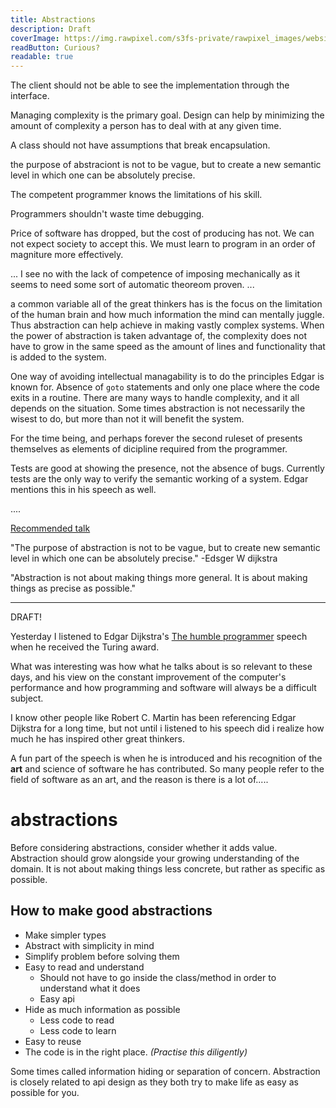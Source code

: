 ```yaml
---
title: Abstractions
description: Draft
coverImage: https://img.rawpixel.com/s3fs-private/rawpixel_images/website_content/pd250-pdgekko00028-image_5.jpg?w=800&dpr=1&fit=default&crop=default&q=65&vib=3&con=3&usm=15&bg=F4F4F3&auto=format&ixlib=js-2.2.1&s=26f1c5cdb005be6bf328dee9ec6c3462
readButton: Curious?
readable: true
---
```



The client should not be able to see the implementation through the interface.

Managing complexity is the primary goal.
Design can help by minimizing the amount of complexity a person has to deal with at any given time.

A class should not have assumptions that break encapsulation.

the purpose of abstraciont is not to be vague, but to create a new semantic level in which one can be absolutely precise.

The competent programmer knows the limitations of his skill.

Programmers shouldn't waste time debugging.


Price of software has dropped, but the cost of producing has not. We can not expect society to accept this.
We must learn to program in an order of magniture more effectively.


...
I see no with the lack of competence of imposing mechanically as it seems to need some sort of automatic theoreom proven.
...

a common variable all of the great thinkers has is the focus on the limitation of the human brain and how much information the mind can mentally juggle. Thus abstraction can help achieve in making vastly complex systems. When the power of abstraction is taken advantage of, the complexity does not have to grow in the same speed as the amount of lines and functionality that is added to the system.

One way of avoiding intellectual managability is to do the principles Edgar is known for. Absence of `goto` statements and only one place where the code exits in a routine. There are many ways to handle complexity, and it all depends on the situation. Some times abstraction is not necessarily the wisest to do, but more than not it will benefit the system.


For the time being, and perhaps forever the second ruleset of presents themselves as elements of dicipline required from the programmer.

Tests are good at showing the presence, not the absence of bugs. Currently tests are the only way to verify the semantic working of a system. Edgar mentions this in his speech as well.


....


[Recommended talk](https://www.youtube.com/watch?v=kX0prJklhUE)

"The purpose of abstraction is not to be vague, but to create  new semantic level in which one can be absolutely precise."
-Edsger W dijkstra

"Abstraction is not about making things more general. It is about making things as precise as possible."
___

DRAFT!

Yesterday I listened to Edgar Dijkstra's [The humble programmer](https://www.youtube.com/watch?v=0dGXRK8FUVg) speech when he received the Turing award.

What was interesting was how what he talks about is so relevant to these days, and his view on the constant improvement of the computer's performance and how programming and software will always be a difficult subject.

I know other people like Robert C. Martin has been referencing Edgar Dijkstra for a long time, but not until i listened to his speech did i realize how much he has inspired other great thinkers.

A fun part of the speech is when he is introduced and his recognition of the **art** and science of software he has contributed. So many people refer to the field of software as an art, and the reason is there is a lot of.....


<content-quote quote="The effective exploitation of his powers of abstraction must be regarded as one of the most vital activities of a competent programmer" person="Edgar Dijkstra" source="The humble programmer" url="https://www.youtube.com/watch?v=0dGXRK8FUVg"  icon="mdi-post">
</content-quote>




# abstractions


Before considering abstractions, consider whether it adds value. Abstraction should grow alongside your growing understanding of the domain. It is not about making things less concrete, but rather as specific as possible.

## How to make good abstractions

- Make simpler types
- Abstract with simplicity in mind
- Simplify problem before solving them
- Easy to read and understand
    - Should not have to go inside the class/method in order to understand what it does
    - Easy api
- Hide as much information as possible
    - Less code to read
    - Less code to learn
- Easy to reuse
- The code is in the right place. *(Practise this diligently)*

Some times called information hiding or separation of concern.
Abstraction is closely related to api design as they both try to make life as easy as possible for you.
